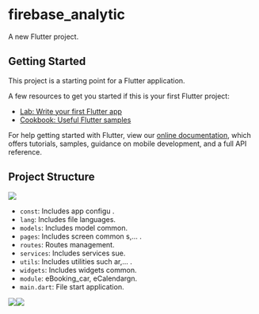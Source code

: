 # firebase_analytic

A new Flutter project.

## Getting Started

This project is a starting point for a Flutter application.

A few resources to get you started if this is your first Flutter project:

- [Lab: Write your first Flutter app](https://flutter.dev/docs/get-started/codelab)
- [Cookbook: Useful Flutter samples](https://flutter.dev/docs/cookbook)

For help getting started with Flutter, view our
[online documentation](https://flutter.dev/docs), which offers tutorials,
samples, guidance on mobile development, and a full API reference.

## Project Structure
<img src="https://firebasestorage.googleapis.com/v0/b/demofirebase-5d7b7.appspot.com/o/78.png?alt=media&token=9fe34e5e-2a94-4acc-b751-9f67185b16f3"/>

- ```const```: Includes app configu .<br>
- ```lang```: Includes file languages.<br>
- ```models```: Includes model common.<br>
- ```pages```: Includes screen common s,... .<br>
- ```routes```: Routes management.<br>
- ```services```: Includes services sue.<br>
- ```utils```: Includes utilities such ar,... .<br>
- ```widgets```: Includes widgets common.<br>
- ```module```: eBooking_car, eCalendargn.<br>
- ```main.dart```: File start application.<br>
<div style="display: flex; flex-direction: row;">
 <img class="img" src="https://github-readme-stats.vercel.app/api?username=hussaino03&show_icons=true&theme=radical" />
 <img class="img" src="https://github-readme-stats.vercel.app/api/top-langs/?username=hussaino03&theme=radical&layout=compact" />
</div>
